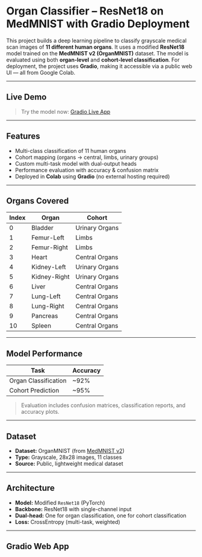 # Organ Classifier – ResNet18 on MedMNIST with Gradio Deployment

This project builds a deep learning pipeline to classify grayscale medical scan images of **11 different human organs**. It uses a modified **ResNet18** model trained on the **MedMNIST v2 (OrganMNIST)** dataset. The model is evaluated using both **organ-level** and **cohort-level classification**. For deployment, the project uses **Gradio**, making it accessible via a public web UI — all from Google Colab.

---

##  Live Demo

> Try the model now: [Gradio Live App](https://33b780528fc8d759ca.gradio.live)

---

## Features

-  Multi-class classification of 11 human organs
-  Cohort mapping (organs → central, limbs, urinary groups)
-  Custom multi-task model with dual-output heads
-  Performance evaluation with accuracy & confusion matrix
-  Deployed in **Colab** using **Gradio** (no external hosting required)

---

## Organs Covered

| Index | Organ         | Cohort            |
|-------|---------------|-------------------|
| 0     | Bladder       | Urinary Organs    |
| 1     | Femur-Left    | Limbs             |
| 2     | Femur-Right   | Limbs             |
| 3     | Heart         | Central Organs    |
| 4     | Kidney-Left   | Urinary Organs    |
| 5     | Kidney-Right  | Urinary Organs    |
| 6     | Liver         | Central Organs    |
| 7     | Lung-Left     | Central Organs    |
| 8     | Lung-Right    | Central Organs    |
| 9     | Pancreas      | Central Organs    |
| 10    | Spleen        | Central Organs    |

---

## Model Performance

| Task                  | Accuracy |
|-----------------------|----------|
| Organ Classification | ~92%     |
| Cohort Prediction     | ~95%     |

> Evaluation includes confusion matrices, classification reports, and accuracy plots.

---

## Dataset

- **Dataset:** OrganMNIST (from [MedMNIST v2](https://medmnist.com/))
- **Type:** Grayscale, 28x28 images, 11 classes
- **Source:** Public, lightweight medical dataset

---

## Architecture

- **Model:** Modified `ResNet18` (PyTorch)
- **Backbone:** ResNet18 with single-channel input
- **Dual-head:** One for organ classification, one for cohort classification
- **Loss:** CrossEntropy (multi-task, weighted)

---

## Gradio Web App

<p align="center">
  <img src="
